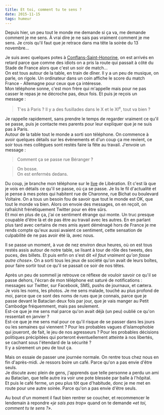 ```yaml
---
title: Et toi, comment tu te sens ?
date: 2015-11-15
tags: humeur
---
```


Depuis hier, un peu tout le monde me demande si ça va, me demande comment je me sens. À vrai dire je ne sais pas vraiment comment je me sens. Je crois qu'il faut que je retrace dans ma tête la soirée du 13 novembre...  

Je suis avec quelques potes à [Conflans-Saint-Honorine](https://fr.wikipedia.org/wiki/Conflans-Sainte-Honorine), on est arrivés en retard parce que comme des idiots on a pris la route qui passait à côté du Stade de France alors que c'est un soir de match...  
On est tous autour de la table, en train de dîner. Il y a un peu de musique, on parle, on rigole. Un ordinateur dans un coin affiche le score du match France - Allemagne pour ceux que ça intéresse.   
Mon téléphone sonne, c'est mon frère qui m'appelle mais pour ne pas casser le repas je ne décroche pas, deux fois. Et puis je reçois un message&nbsp;:

> T'es à Paris&nbsp;? Il y a des fusillades dans le X et le XI<sup>e</sup>, tout va bien&nbsp;?

<!--more-->

Je rappelle rapidement, sans prendre le temps de regarder vraiment ce qu'il se passe, puis je contacte mes parents pour leur expliquer que je ne suis pas à Paris.  
Autour de la table tout le monde a sorti son téléphone. On commence à avoir quelques détails sur les évènements et d'un coup ça me revient, ce soir tous mes collègues sont restés faire la fête au travail. J'envoie un message&nbsp;:

> Comment ça se passe rue Béranger&nbsp;?

> On bosse.  
> On est enfermés dedans.

Du coup, je branche mon téléphone sur le [live](http://www.liberation.fr/direct/) de Libération. Et c'est là que je vois en détails ce qu'il se passe, où ça se passe. Je lis le fil d'actualité et je pense à mes potes qui habitent rue de Charonne, rue Bichat ou boulevard Voltaire. On a tous un besoin fou de savoir que tout le monde est OK, que tout le monde va bien. Alors on envoie des messages, on en reçoit, on rafraîchit frénétiquement Twitter pour en être sûrs.  
Et moi en plus de ça, j'ai ce sentiment étrange qui monte. Un truc presque coupable d'être là et de pas être au travail avec les autres. En en parlant plus tard avec certains de mes amis ayant déménagé hors de France je me rends compte qu'eux aussi avaient ce sentiment, cette sensation de culpabilité de ne pas avoir été là, avec nous.  

Il se passe un moment, à vue de nez environ deux heures, où on est tous restés assis autour de notre table, se lisant à tour de rôle des tweets, des puces, des billets. Et puis enfin on s'est dit *«il faut vraiment qu'on fasse autre chose»*. On a sorti tous les jeux de société qu'on avait de leurs boîtes, pour faire sortir tout ce qu'il se passait ce soir de nos têtes.  

Après un peu de sommeil je retrouve ce réflexe de vouloir savoir ce qu'il se passe dehors, l'écran de mon téléphone est saturé de notifications&nbsp;: messages sur Twitter, sur Facebook, SMS, pushs de journaux, et cætera.  
Je vois les noms, les photos. Je me sens malade, touché au plus profond de moi, parce que ce sont des noms de rues que je connais, parce que je passe devant le Bataclan deux fois par jour, que je vais manger au Petit Cambodge fréquemment, mais pas seulement.   
Est-ce que je me sens mal parce qu'on avait déjà (un peu) oublié ce qu'on ressentait en janvier&nbsp;?  
Est-ce que je me sens mal pour ce qu'il risque de se passer dans les jours ou les semaines qui viennent&nbsp;? Pour les probables vagues d'islamophobie qui joueront, de fait, le jeu de nos agresseurs&nbsp;? Pour les probables décisions politiques précipitées qui porteront éventuellement atteinte à nos libertés, se cachant sous l'étendard de la sécurité&nbsp;?  
Il y a sûrement un peu de tout ça.  

Mais on essaie de passer une journée normale. On rentre tous chez nous en fin d'après-midi. Je ressors boire un café. Parce qu'on a pas envie d'être seuls.  
Je discute avec plein de gens, j'apprends que telle personne a perdu un ami au Bataclan, que telle autre ira voir une pote blessée par balle à l'hôpital.  
Et puis le café ferme, un peu plus tôt que d'habitude, donc je me met en route pour une autre soirée. Parce qu'on a pas envie d'être seuls.  

Au bout d'un moment il faut bien rentrer se coucher, et recommencer le lendemain à repondre *«je sais pas trop»* quand on te demande *«et toi, comment tu te sens ?»*.
